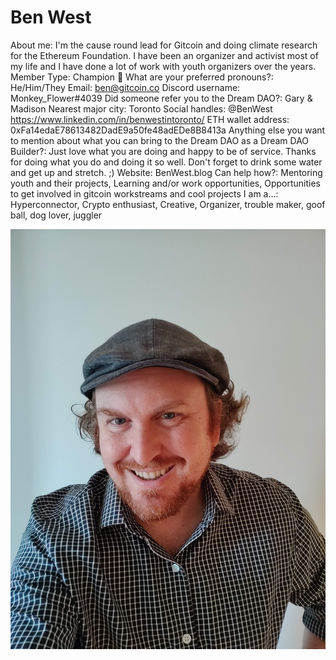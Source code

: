 # Ben West

About me: I'm the cause round lead for Gitcoin and doing climate research for the Ethereum Foundation. I have been an organizer and activist most of my life and I have done a lot of work with youth organizers over the years.
Member Type: Champion 🙌
What are your preferred pronouns?: He/Him/They
Email: ben@gitcoin.co
Discord username: Monkey_Flower#4039
Did someone refer you to the Dream DAO?: Gary & Madison
Nearest major city: Toronto
Social handles: @BenWest
https://www.linkedin.com/in/benwestintoronto/
ETH wallet address: 0xFa14edaE78613482DadE9a50fe48adEDe8B8413a
Anything else you want to mention about what you can bring to the Dream DAO as a Dream DAO Builder?: Just love what you are doing and happy to be of service. Thanks for doing what you do and doing it so well. Don't forget to drink some water and get up and stretch. ;)
Website: BenWest.blog
Can help how?: Mentoring youth and their projects, Learning and/or work opportunities, Opportunities to get involved in gitcoin workstreams and cool projects
I am a...: Hyperconnector, Crypto enthusiast, Creative, Organizer, trouble maker, goof ball, dog lover, juggler

![Ben.jpg](Ben%20West%2034881075143345d794fc8cae0f97c71a/Ben.jpg)